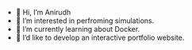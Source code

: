 - 👋 Hi, I’m Anirudh
- 👀 I’m interested in perfroming simulations.
- 🌱 I’m currently learning about Docker.  
- 💞️ I’d like to develop an interactive portfolio website.

<!---
AnirudhPotturi/AnirudhPotturi is a ✨ special ✨ repository because its `README.md` (this file) appears on your GitHub profile.
You can click the Preview link to take a look at your changes.
--->
